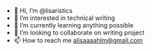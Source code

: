 - 👋 Hi, I’m @lisaristics
- 👀 I’m interested in technical writing
- 🌱 I’m currently learning anything possible
- 💞️ I’m looking to collaborate on writing project
- 📫 How to reach me alisaaaahlm@gmail.com

<!---
lisaristics/lisaristics is a ✨ special ✨ repository because its `README.md` (this file) appears on your GitHub profile.
You can click the Preview link to take a look at your changes.
--->
